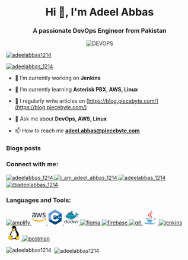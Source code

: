 <h1 align="center">Hi 👋, I'm Adeel Abbas</h1>
<h3 align="center">A passionate DevOps Engineer from Pakistan</h3>

<div style="text-align: center;">
    <img alt="DEVOPS" width="400" src="https://149728326.v2.pressablecdn.com/wp-content/uploads/unnamed.gif">
</div>

<p align="left">
    <a href="https://github.com/ryo-ma/github-profile-trophy">
        <img src="https://github-profile-trophy.vercel.app/?username=adeelabbas1214" alt="adeelabbas1214" />
    </a>
</p>

<p align="left">
    <a href="https://twitter.com/adeelabbas_1214" target="blank">
        <img src="https://img.shields.io/twitter/follow/adeelabbas_1214?logo=twitter&style=for-the-badge" alt="adeelabbas_1214" />
    </a>
</p>

- 🔭 I’m currently working on **Jenkins**

- 🌱 I’m currently learning **Asterisk PBX, AWS, Linux**

- 📝 I regularly write articles on [https://blog.piecebyte.com/](https://blog.piecebyte.com/)

- 💬 Ask me about **DevOps, AWS, Linux**

- 📫 How to reach me **adeel.abbas@piecebyte.com**

### Blogs posts
<!-- BLOG-POST-LIST:START -->
<!-- BLOG-POST-LIST:END -->

<h3 align="left">Connect with me:</h3>
<p align="left">
    <a href="https://twitter.com/adeelabbas_1214" target="blank">
        <img align="center" src="https://raw.githubusercontent.com/rahuldkjain/github-profile-readme-generator/master/src/images/icons/Social/twitter.svg" alt="adeelabbas_1214" height="30" width="40" />
    </a>
    <a href="https://fb.com/i_am_adeel_abbas_1214" target="blank">
        <img align="center" src="https://raw.githubusercontent.com/rahuldkjain/github-profile-readme-generator/master/src/images/icons/Social/facebook.svg" alt="i_am_adeel_abbas_1214" height="30" width="40" />
    </a>
    <a href="https://instagram.com/adeelabbas_1214" target="blank">
        <img align="center" src="https://raw.githubusercontent.com/rahuldkjain/github-profile-readme-generator/master/src/images/icons/Social/instagram.svg" alt="adeelabbas_1214" height="30" width="40" />
    </a>
    <a href="https://medium.com/@adeelabbas_1214" target="blank">
        <img align="center" src="https://raw.githubusercontent.com/rahuldkjain/github-profile-readme-generator/master/src/images/icons/Social/medium.svg" alt="@adeelabbas_1214" height="30" width="40" />
    </a>
</p>

<h3 align="left">Languages and Tools:</h3>
<p align="left">
    <a href="https://aws.amazon.com/amplify/" target="_blank" rel="noreferrer">
        <img src="https://docs.amplify.aws/assets/logo-dark.svg" alt="amplify" width="40" height="40" />
    </a>
    <a href="https://aws.amazon.com" target="_blank" rel="noreferrer">
        <img src="https://raw.githubusercontent.com/devicons/devicon/master/icons/amazonwebservices/amazonwebservices-original-wordmark.svg" alt="aws" width="40" height="40" />
    </a>
    <a href="https://www.w3schools.com/cpp/" target="_blank" rel="noreferrer">
        <img src="https://raw.githubusercontent.com/devicons/devicon/master/icons/cplusplus/cplusplus-original.svg" alt="cplusplus" width="40" height="40" />
    </a>
    <a href="https://www.docker.com/" target="_blank" rel="noreferrer">
        <img src="https://raw.githubusercontent.com/devicons/devicon/master/icons/docker/docker-original-wordmark.svg" alt="docker" width="40" height="40" />
    </a>
    <a href="https://www.figma.com/" target="_blank" rel="noreferrer">
        <img src="https://www.vectorlogo.zone/logos/figma/figma-icon.svg" alt="figma" width="40" height="40" />
    </a>
    <a href="https://firebase.google.com/" target="_blank" rel="noreferrer">
        <img src="https://www.vectorlogo.zone/logos/firebase/firebase-icon.svg" alt="firebase" width="40" height="40" />
    </a>
    <a href="https://git-scm.com/" target="_blank" rel="noreferrer">
        <img src="https://www.vectorlogo.zone/logos/git-scm/git-scm-icon.svg" alt="git" width="40" height="40" />
    </a>
    <a href="https://www.java.com" target="_blank" rel="noreferrer">
        <img src="https://raw.githubusercontent.com/devicons/devicon/master/icons/java/java-original.svg" alt="java" width="40" height="40" />
    </a>
    <a href="https://www.jenkins.io" target="_blank" rel="noreferrer">
        <img src="https://www.vectorlogo.zone/logos/jenkins/jenkins-icon.svg" alt="jenkins" width="40" height="40" />
    </a>
    <a href="https://www.linux.org/" target="_blank" rel="noreferrer">
        <img src="https://raw.githubusercontent.com/devicons/devicon/master/icons/linux/linux-original.svg" alt="linux" width="40" height="40" />
    </a>
    <a href="https://postman.com" target="_blank" rel="noreferrer">
        <img src="https://www.vectorlogo.zone/logos/getpostman/getpostman-icon.svg" alt="postman" width="40" height="40" />
    </a>
</p>

<p>
    <img align="left" src="https://github-readme-stats.vercel.app/api/top-langs?username=adeelabbas1214&show_icons=true&locale=en&layout=compact" alt="adeelabbas1214" />
</p>

<p>&nbsp;
    <img align="center" src="https://github-readme-stats.vercel.app/api?username=adeelabbas1214&show_icons=true&locale=en" alt="adeelabbas1214" />
</p>
